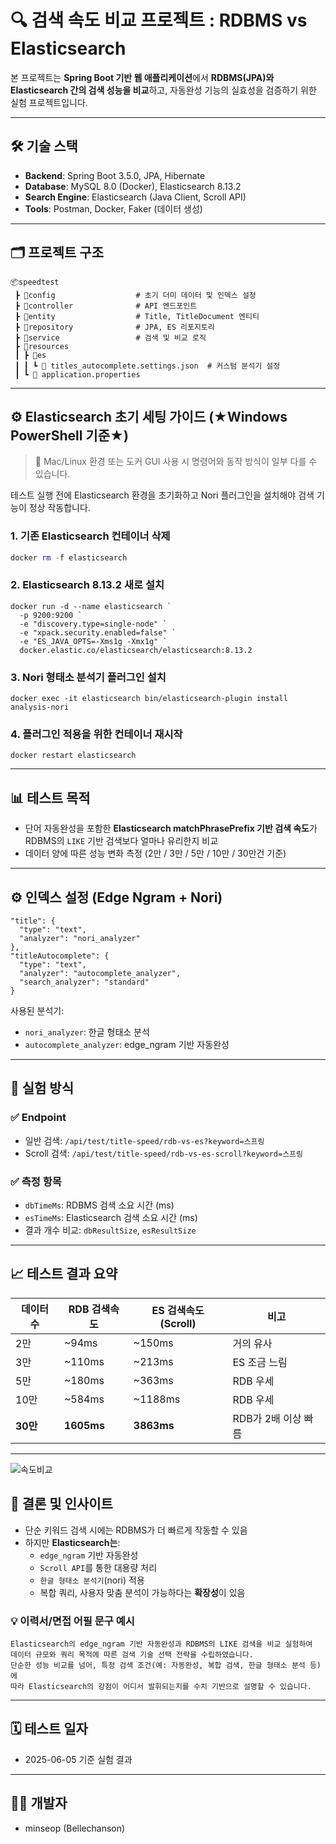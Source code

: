 # 🔍 검색 속도 비교 프로젝트 : RDBMS vs Elasticsearch

본 프로젝트는 **Spring Boot 기반 웹 애플리케이션**에서 **RDBMS(JPA)와 Elasticsearch 간의 검색 성능을 비교**하고, 자동완성 기능의 
실효성을 검증하기 위한 실험 프로젝트입니다.

---

## 🛠 기술 스택

- **Backend**: Spring Boot 3.5.0, JPA, Hibernate
- **Database**: MySQL 8.0 (Docker), Elasticsearch 8.13.2
- **Search Engine**: Elasticsearch (Java Client, Scroll API)
- **Tools**: Postman, Docker, Faker (데이터 생성)

---

## 🗂 프로젝트 구조

```
📦speedtest
 ┣ 📂config                  # 초기 더미 데이터 및 인덱스 설정
 ┣ 📂controller              # API 엔드포인트
 ┣ 📂entity                  # Title, TitleDocument 엔티티
 ┣ 📂repository              # JPA, ES 리포지토리
 ┣ 📂service                 # 검색 및 비교 로직
 ┣ 📂resources
 ┃ ┣ 📂es
 ┃ ┃ ┗ 📜 titles_autocomplete.settings.json  # 커스텀 분석기 설정
 ┃ ┗ 📜 application.properties
```


---

## ⚙ Elasticsearch 초기 세팅 가이드 (★Windows PowerShell 기준★)

> 📌 Mac/Linux 환경 또는 도커 GUI 사용 시 명령어와 동작 방식이 일부 다를 수 있습니다.

테스트 실행 전에 Elasticsearch 환경을 초기화하고 Nori 플러그인을 설치해야 검색 기능이 정상 작동합니다.

### 1. 기존 Elasticsearch 컨테이너 삭제
```powershell
docker rm -f elasticsearch
```
### 2. Elasticsearch 8.13.2 새로 설치
```
docker run -d --name elasticsearch `
  -p 9200:9200 `
  -e "discovery.type=single-node" `
  -e "xpack.security.enabled=false" `
  -e "ES_JAVA_OPTS=-Xms1g -Xmx1g" `
  docker.elastic.co/elasticsearch/elasticsearch:8.13.2
```
### 3. Nori 형태소 분석기 플러그인 설치
```
docker exec -it elasticsearch bin/elasticsearch-plugin install analysis-nori
```
### 4. 플러그인 적용을 위한 컨테이너 재시작
```
docker restart elasticsearch
```


---

## 📊 테스트 목적

- 단어 자동완성을 포함한 **Elasticsearch matchPhrasePrefix 기반 검색 속도**가 RDBMS의 `LIKE` 기반 검색보다 얼마나 유리한지 비교
- 데이터 양에 따른 성능 변화 측정 (2만 / 3만 / 5만 / 10만 / 30만건 기준)

---

## ⚙ 인덱스 설정 (Edge Ngram + Nori)

```jsonc
"title": {
  "type": "text",
  "analyzer": "nori_analyzer"
},
"titleAutocomplete": {
  "type": "text",
  "analyzer": "autocomplete_analyzer",
  "search_analyzer": "standard"
}
```

사용된 분석기:
- `nori_analyzer`: 한글 형태소 분석
- `autocomplete_analyzer`: edge_ngram 기반 자동완성

---

## 🧪 실험 방식

### ✅ Endpoint
- 일반 검색: `/api/test/title-speed/rdb-vs-es?keyword=스프링`
- Scroll 검색: `/api/test/title-speed/rdb-vs-es-scroll?keyword=스프링`

### ✅ 측정 항목
- `dbTimeMs`: RDBMS 검색 소요 시간 (ms)
- `esTimeMs`: Elasticsearch 검색 소요 시간 (ms)
- 결과 개수 비교: `dbResultSize`, `esResultSize`

---

## 📈 테스트 결과 요약

| 데이터 수 | RDB 검색속도   | ES 검색속도 (Scroll) | 비고 |
|-----------|------------|------------------|------|
| 2만       | ~94ms      | ~150ms           | 거의 유사 |
| 3만       | ~110ms     | ~213ms           | ES 조금 느림 |
| 5만       | ~180ms     | ~363ms           | RDB 우세 |
| 10만      | ~584ms     | ~1188ms          | RDB 우세 |
| **30만**  | **1605ms** | **3863ms**       | RDB가 2배 이상 빠름 |

---

![속도비교](https://github.com/user-attachments/assets/bbb93752-6895-41cb-a89d-78278dd6f424)




## 📌 결론 및 인사이트

- 단순 키워드 검색 시에는 RDBMS가 더 빠르게 작동할 수 있음
- 하지만 **Elasticsearch는**:
    - `edge_ngram` 기반 자동완성
    - `Scroll API`를 통한 대용량 처리
    - `한글 형태소 분석기`(nori) 적용
    - 복합 쿼리, 사용자 맞춤 분석이 가능하다는 **확장성**이 있음

### 💡 이력서/면접 어필 문구 예시

```
Elasticsearch의 edge_ngram 기반 자동완성과 RDBMS의 LIKE 검색을 비교 실험하여
데이터 규모와 쿼리 목적에 따른 검색 기술 선택 전략을 수립하였습니다.
단순한 성능 비교를 넘어, 특정 검색 조건(예: 자동완성, 복합 검색, 한글 형태소 분석 등)에 
따라 Elasticsearch의 강점이 어디서 발휘되는지를 수치 기반으로 설명할 수 있습니다.

```

---

## 🗓 테스트 일자

- 2025-06-05 기준 실험 결과

---

## 🧑‍💻 개발자

- minseop (Bellechanson)
